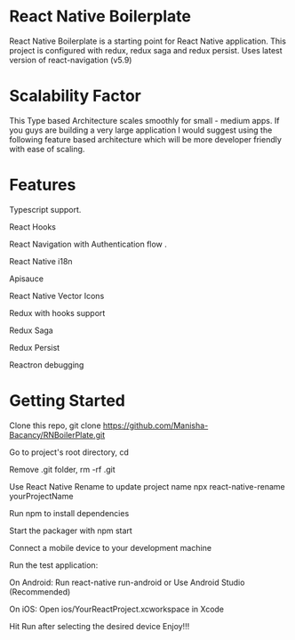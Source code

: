 # React Native Boilerplate
React Native Boilerplate is a starting point for React Native application. This project is configured with redux, redux saga and redux persist. Uses latest version of react-navigation (v5.9)


# Scalability Factor
This Type based Architecture scales smoothly for small - medium apps. If you guys are building a very large application I would suggest using the following feature based architecture which will be more developer friendly with ease of scaling.


# Features

Typescript support.

React Hooks

React Navigation with Authentication flow .

React Native i18n

Apisauce

React Native Vector Icons

Redux with hooks support

Redux Saga

Redux Persist

Reactron debugging

# Getting Started

Clone this repo, git clone https://github.com/Manisha-Bacancy/RNBoilerPlate.git

Go to project's root directory, cd <your project name>

Remove .git folder, rm -rf .git

Use React Native Rename to update project name npx react-native-rename yourProjectName

Run npm to install dependencies

Start the packager with npm start

Connect a mobile device to your development machine

Run the test application:

On Android:
Run react-native run-android or Use Android Studio (Recommended)
  
  
On iOS:
Open ios/YourReactProject.xcworkspace in Xcode
  
  
Hit Run after selecting the desired device
Enjoy!!!
